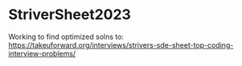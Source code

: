 # StriverSheet2023
Working to find optimized solns to: https://takeuforward.org/interviews/strivers-sde-sheet-top-coding-interview-problems/ 
